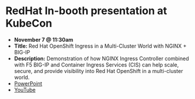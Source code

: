 # RedHat In-booth presentation at KubeCon

* **November 7 @ 11:30am**
* **Title:** Red Hat OpenShift Ingress in a Multi-Cluster World with NGINX + BIG-IP
* **Description:** Demonstration of how NGINX Ingress Controller combined with F5 BIG-IP and Container Ingress Services (CIS) can help scale, secure, and provide visibility into Red Hat OpenShift in a multi-cluster world.
* [PowerPoint]()
* [YouTube](https://youtu.be/zjDgm1zns04)